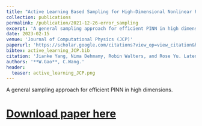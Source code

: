 ```yaml
---
title: "Active Learning Based Sampling for High-Dimensional Nonlinear Partial Differential Equations"
collection: publications
permalink: /publication/2021-12-26-error_sampling
excerpt: 'A general sampling approach for efficient PINN in high dimensions.'
date: 2023-02-15
venue: 'Journal of Computational Physics (JCP)'
paperurl: 'https://scholar.google.com/citations?view_op=view_citation&hl=en&user=te4HWo0AAAAJ&citation_for_view=te4HWo0AAAAJ:u5HHmVD_uO8C'
bibtex: active_learning_JCP.bib
citation: 'Jianke Yang, Nima Dehmamy, Robin Walters, and Rose Yu. Latent space symmetry discovery. International Conference on Machine Learning, 2024.'
authors: '**W.Gao**, C.Wang.'
header:
  teaser: active_learning_JCP.png
---
```

A general sampling approach for efficient PINN in high dimensions.

# [Download paper here](https://arxiv.org/pdf/2310.00105.pdf)
